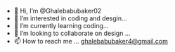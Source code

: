 - 👋 Hi, I’m @Ghalebabubaker02
- 👀 I’m interested in coding and desgin...
- 🌱 I’m currently learning coding...
- 💞️ I’m looking to collaborate on design ...
- 📫 How to reach me ... ghalebabubaker4@gmail.com

<!---
Ghalebabubaker02/Ghalebabubaker02 is a ✨ special ✨ repository because its `README.md` (this file) appears on your GitHub profile.
You can click the Preview link to take a look at your changes.
--->
